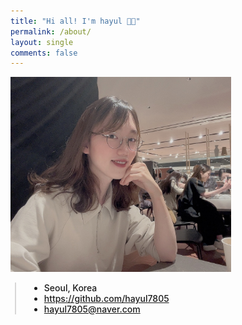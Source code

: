 ```yaml
---
title: "Hi all! I'm hayul 👋🏻"
permalink: /about/
layout: single
comments: false
---
```


<div>
    <img src="/assets/images/avthm.jpeg" alt="about_meee" width="70%" min-width="700px" itemprop="image">
</div>


<div style="border-left: 2px solid rgba(199, 198, 198, 0.7); margin: 0.5em 0 0 0.5em; padding-left: 1.5em; font-weight: 500;">
    <ul class="author__urls social-icons">
        <li itemprop="homeLocation" itemscope itemtype="https://schema.org/Place">
          <i class="fas fa-fw fa-map-marker-alt" aria-hidden="true"></i> <span itemprop="name">  Seoul, Korea</span>
        </li>
        <li>
          <a href="https://github.com/hayul7805" itemprop="sameAs" rel="nofollow noopener noreferrer">
            <i class="fab fa-fw fa-github" aria-hidden="true"></i><span class="label">  https://github.com/hayul7805</span>
          </a>
        </li>
        <li>
          <a href="mailto:bemychoiiis@gmail.com">
            <meta itemprop="email" content="hayul7805@naver.com" />
            <i class="fas fa-fw fa-envelope-square" aria-hidden="true"></i><span class="label">  hayul7805@naver.com</span>
          </a>
        </li>
    </ul>
  </div>